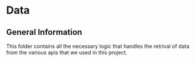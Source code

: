 # Data

## General Information

This folder contains all the necessary logic that handles the retrival of data from the various apis that we used in this project.